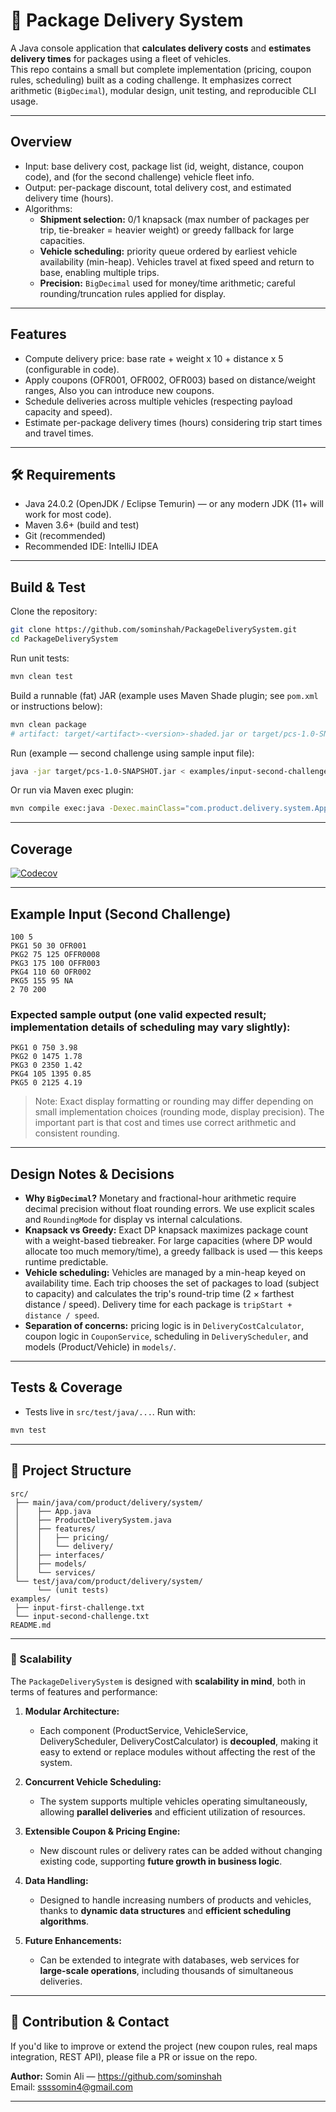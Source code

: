 # 🚚 Package Delivery System

A Java console application that **calculates delivery costs** and **estimates delivery times** for packages using a fleet of vehicles.  
This repo contains a small but complete implementation (pricing, coupon rules, scheduling) built as a coding challenge. It emphasizes correct arithmetic (`BigDecimal`), modular design, unit testing, and reproducible CLI usage.

---

## Overview

- Input: base delivery cost, package list (id, weight, distance, coupon code), and (for the second challenge) vehicle fleet info.  
- Output: per-package discount, total delivery cost, and estimated delivery time (hours).  
- Algorithms:
  - **Shipment selection:** 0/1 knapsack (max number of packages per trip, tie-breaker = heavier weight) or greedy fallback for large capacities.
  - **Vehicle scheduling:** priority queue ordered by earliest vehicle availability (min-heap). Vehicles travel at fixed speed and return to base, enabling multiple trips.
  - **Precision:** `BigDecimal` used for money/time arithmetic; careful rounding/truncation rules applied for display.

---

## Features

- Compute delivery price: base rate + weight x 10 + distance x 5 (configurable in code).
- Apply coupons (OFR001, OFR002, OFR003) based on distance/weight ranges, Also you can introduce new coupons.
- Schedule deliveries across multiple vehicles (respecting payload capacity and speed).
- Estimate per-package delivery times (hours) considering trip start times and travel times.

---

## 🛠 Requirements

- Java 24.0.2 (OpenJDK / Eclipse Temurin) — or any modern JDK (11+ will work for most code).
- Maven 3.6+ (build and test)
- Git (recommended)
- Recommended IDE: IntelliJ IDEA

---

## Build & Test

Clone the repository:

```bash
git clone https://github.com/sominshah/PackageDeliverySystem.git
cd PackageDeliverySystem
```

Run unit tests:

```bash
mvn clean test
```

Build a runnable (fat) JAR (example uses Maven Shade plugin; see `pom.xml` or instructions below):

```bash
mvn clean package
# artifact: target/<artifact>-<version>-shaded.jar or target/pcs-1.0-SNAPSHOT.jar
```

Run (example — second challenge using sample input file):

```bash
java -jar target/pcs-1.0-SNAPSHOT.jar < examples/input-second-challenge.txt
```

Or run via Maven exec plugin:

```bash
mvn compile exec:java -Dexec.mainClass="com.product.delivery.system.App"
```

---

## Coverage
[![Codecov](https://codecov.io/gh/sominshah/PackageDeliverySystem/branch/main/graph/badge.svg?token=917342f3-478e-4935-a8f7-2b696ecf1165)](https://codecov.io/gh/sominshah/PackageDeliverySystem)

---

## Example Input (Second Challenge)

```
100 5
PKG1 50 30 OFR001
PKG2 75 125 OFFR0008
PKG3 175 100 OFFR003
PKG4 110 60 OFR002
PKG5 155 95 NA
2 70 200
```

### Expected sample output (one valid expected result; implementation details of scheduling may vary slightly):

```
PKG1 0 750 3.98
PKG2 0 1475 1.78
PKG3 0 2350 1.42
PKG4 105 1395 0.85
PKG5 0 2125 4.19
```

> Note: Exact display formatting or rounding may differ depending on small implementation choices (rounding mode, display precision). The important part is that cost and times use correct arithmetic and consistent rounding.

---

## Design Notes & Decisions

- **Why `BigDecimal`?** Monetary and fractional-hour arithmetic require decimal precision without float rounding errors. We use explicit scales and `RoundingMode` for display vs internal calculations.
- **Knapsack vs Greedy:** Exact DP knapsack maximizes package count with a weight-based tiebreaker. For large capacities (where DP would allocate too much memory/time), a greedy fallback is used — this keeps runtime predictable.
- **Vehicle scheduling:** Vehicles are managed by a min-heap keyed on availability time. Each trip chooses the set of packages to load (subject to capacity) and calculates the trip's round-trip time (2 × farthest distance / speed). Delivery time for each package is `tripStart + distance / speed`.
- **Separation of concerns:** pricing logic is in `DeliveryCostCalculator`, coupon logic in `CouponService`, scheduling in `DeliveryScheduler`, and models (Product/Vehicle) in `models/`.

---

##  Tests & Coverage

- Tests live in `src/test/java/...`. Run with:

```bash
mvn test
```

---


## 🧩 Project Structure

```
src/
 ├── main/java/com/product/delivery/system/
 │    ├── App.java
 │    ├── ProductDeliverySystem.java
 │    ├── features/
 │    │   ├── pricing/
 │    │   └── delivery/
 │    ├── interfaces/
 │    ├── models/
 │    └── services/
 └── test/java/com/product/delivery/system/
      └── (unit tests)
examples/
 ├── input-first-challenge.txt
 └── input-second-challenge.txt
README.md
```

---

### 🔹 Scalability

The `PackageDeliverySystem` is designed with **scalability in mind**, both in terms of features and performance:

1. **Modular Architecture:**

   * Each component (ProductService, VehicleService, DeliveryScheduler, DeliveryCostCalculator) is **decoupled**, making it easy to extend or replace modules without affecting the rest of the system.

2. **Concurrent Vehicle Scheduling:**

   * The system supports multiple vehicles operating simultaneously, allowing **parallel deliveries** and efficient utilization of resources.

3. **Extensible Coupon & Pricing Engine:**

   * New discount rules or delivery rates can be added without changing existing code, supporting **future growth in business logic**.

4. **Data Handling:**

   * Designed to handle increasing numbers of products and vehicles, thanks to **dynamic data structures** and **efficient scheduling algorithms**.

5. **Future Enhancements:**

   * Can be extended to integrate with databases, web services for **large-scale operations**, including thousands of simultaneous deliveries.

---

## 💬 Contribution & Contact

If you'd like to improve or extend the project (new coupon rules, real maps integration, REST API), please file a PR or issue on the repo.

**Author:** Somin Ali — https://github.com/sominshah  
Email: ssssomin4@gmail.com

---
